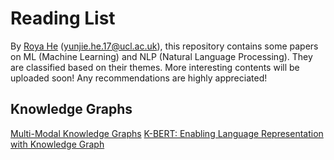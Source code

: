 # Reading List
By [Roya He](https://royahe.github.io) (yunjie.he.17@ucl.ac.uk), this repository contains some papers on ML (Machine Learning) and NLP (Natural Language Processing). They are classified based on their themes. More interesting contents will be uploaded soon! Any recommendations are highly appreciated! 

## Knowledge Graphs

[Multi-Modal Knowledge Graphs](https://arxiv.org/abs/1903.05485)
[K-BERT: Enabling Language Representation with Knowledge Graph](https://arxiv.org/pdf/1909.07606.pdf)
